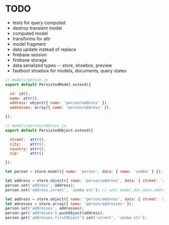 # TODO

* tests for query computed
* destroy transient model
* computed model
* transforms for attr
* model fragment
* data update instead of replace
* firebase session
* firebase storage
* data.serialized types -- store, shoebox, preview
* fastboot shoebox for models, documents, query states

``` javascript
// models/person.js
export default PersistedModel.extend({

  id: id(),
  name: attr(),
  address: object({ name: 'person/address' }),
  addresses: array({ name: 'person/address' }),

});

// models/person/address.js
export default PersistedObject.extend({

  street:  attr(),
  city:    attr(),
  country: attr(),
  zip:     attr()

});

let person = store.model({ name: 'person', data: { name: 'zeeba' } });

let address = store.object({ name: 'person/address', data: { street: 'zeeba str' } }); // initial data applied on set
person.set('address', address);
person.set('address.street', 'zeeba str'); // sets model.doc.data.address.street

let address = store.object({ name: 'person/address', data: { street: 'zeeba str' } }); // initial data applied on set
let adresses = store.array({ name: 'person/addresses' });
person.set('addresses', addresses);
person.get('addresses').pushObject(address);
person.get('addresses.firstObject').set('street', 'zeeba str');
```
